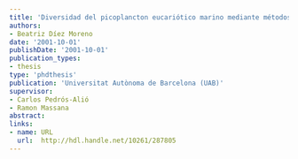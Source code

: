 ```yaml
---
title: 'Diversidad del picoplancton eucariótico marino mediante métodos moleculares'
authors:
- Beatriz Díez Moreno
date: '2001-10-01'
publishDate: '2001-10-01'
publication_types:
- thesis
type: 'phdthesis'
publication: 'Universitat Autònoma de Barcelona (UAB)'
supervisor: 
- Carlos Pedrós-Alió
- Ramon Massana
abstract: 
links:
- name: URL
  url:  http://hdl.handle.net/10261/287805
---
```

